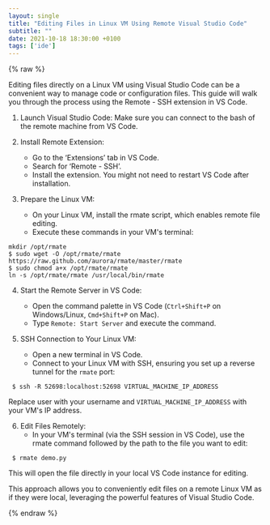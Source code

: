 ```yaml
---
layout: single
title: "Editing Files in Linux VM Using Remote Visual Studio Code"
subtitle: ""
date: 2021-10-18 18:30:00 +0100
tags: ['ide']
---
```


{% raw %}

Editing files directly on a Linux VM using Visual Studio Code can be a convenient way to manage code or configuration files. This guide will walk you through the process using the Remote - SSH extension in VS Code.

1. Launch Visual Studio Code: Make sure you can connect to the bash of the remote machine from VS Code.

2. Install Remote Extension:
    - Go to the ‘Extensions’ tab in VS Code.
    - Search for ‘Remote - SSH’.
    - Install the extension. You might not need to restart VS Code after installation.

3. Prepare the Linux VM:
    - On your Linux VM, install the rmate script, which enables remote file editing.
    - Execute these commands in your VM's terminal:

````
mkdir /opt/rmate
$ sudo wget -O /opt/rmate/rmate https://raw.github.com/aurora/rmate/master/rmate
$ sudo chmod a+x /opt/rmate/rmate
ln -s /opt/rmate/rmate /usr/local/bin/rmate 
````

4. Start the Remote Server in VS Code:
    - Open the command palette in VS Code (``Ctrl+Shift+P`` on Windows/Linux, ``Cmd+Shift+P`` on Mac).
    - Type ``Remote: Start Server`` and execute the command.

5. SSH Connection to Your Linux VM:
    - Open a new terminal in VS Code.
    - Connect to your Linux VM with SSH, ensuring you set up a reverse tunnel for the ``rmate`` port:

````
 $ ssh -R 52698:localhost:52698 VIRTUAL_MACHINE_IP_ADDRESS 
````

Replace user with your username and ``VIRTUAL_MACHINE_IP_ADDRESS`` with your VM's IP address.

6. Edit Files Remotely:
    - In your VM's terminal (via the SSH session in VS Code), use the rmate command followed by the path to the file you want to edit:

````
 $ rmate demo.py 
````

This will open the file directly in your local VS Code instance for editing.

This approach allows you to conveniently edit files on a remote Linux VM as if they were local, leveraging the powerful features of Visual Studio Code.

{% endraw %}